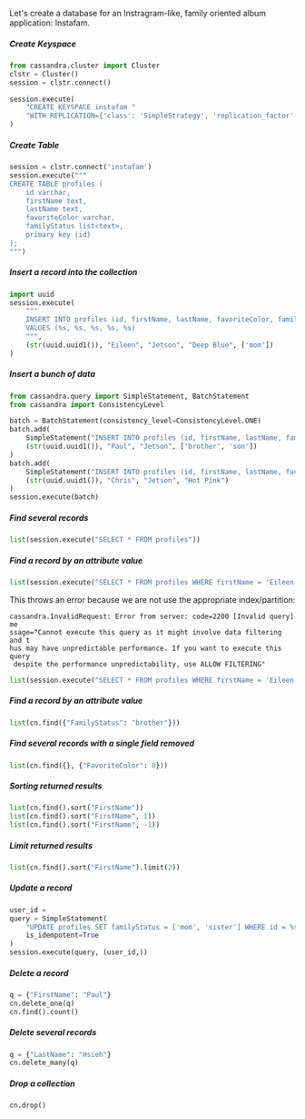 Let's create a database for an Instragram-like, family oriented
album application: Instafam.


##### Create Keyspace

```python
from cassandra.cluster import Cluster
clstr = Cluster()
session = clstr.connect()

session.execute(
    "CREATE KEYSPACE instafam "
    "WITH REPLICATION={'class': 'SimpleStrategy', 'replication_factor' : 3};"
)
```

##### Create Table

```python
session = clstr.connect('instafam')
session.execute("""
CREATE TABLE profiles (
    id varchar,
    firstName text,
    lastName text,
    favoriteColor varchar,
    familyStatus list<text>,
    primary key (id)
);
""")
```

##### Insert a record into the collection

```python
import uuid
session.execute(
    """
    INSERT INTO profiles (id, firstName, lastName, favoriteColor, familyStatus)
    VALUES (%s, %s, %s, %s, %s)
    """,
    (str(uuid.uuid1()), "Eileen", "Jetson", "Deep Blue", ['mom'])
)
```

##### Insert a bunch of data

```python
from cassandra.query import SimpleStatement, BatchStatement
from cassandra import ConsistencyLevel

batch = BatchStatement(consistency_level=ConsistencyLevel.ONE)
batch.add(
    SimpleStatement("INSERT INTO profiles (id, firstName, lastName, familyStatus) VALUES (%s, %s, %s, %s)"),
    (str(uuid.uuid1()), "Paul", "Jetson", ['brother', 'son'])
)
batch.add(
    SimpleStatement("INSERT INTO profiles (id, firstName, lastName, favoriteColor) VALUES (%s, %s, %s, %s)"),
    (str(uuid.uuid1()), "Chris", "Jetson", "Hot Pink")
)
session.execute(batch)
```

##### Find several records


```python
list(session.execute("SELECT * FROM profiles"))
```

##### Find a record by an attribute value


```python
list(session.execute("SELECT * FROM profiles WHERE firstName = 'Eileen'")
```
This throws an error because we are not use the appropriate index/partition:

    cassandra.InvalidRequest: Error from server: code=2200 [Invalid query] me
    ssage="Cannot execute this query as it might involve data filtering and t
    hus may have unpredictable performance. If you want to execute this query
     despite the performance unpredictability, use ALLOW FILTERING"

```python
list(session.execute("SELECT * FROM profiles WHERE firstName = 'Eileen' ALLOW FILTERING")
```

##### Find a record by an attribute value


```python
list(cn.find({"FamilyStatus": "brother"}))
```

##### Find several records with a single field removed


```python
list(cn.find({}, {"FavoriteColor": 0}))
```

##### Sorting returned results

```python
list(cn.find().sort("FirstName"))
list(cn.find().sort("FirstName", 1))
list(cn.find().sort("FirstName", -1))
```

##### Limit returned results

```python
list(cn.find().sort("FirstName").limit(2))
```

##### Update a record

```python
user_id = 
query = SimpleStatement(
    "UPDATE profiles SET familyStatus = ['mom', 'sister'] WHERE id = %s";
    is_idempotent=True
)
session.execute(query, (user_id,))
```

##### Delete a record

```python
q = {"FirstName": "Paul"}
cn.delete_one(q)
cn.find().count()
```

##### Delete several records

```python
q = {"LastName": "Hsieh"}
cn.delete_many(q)
```

##### Drop a collection

```python
cn.drop()
```
